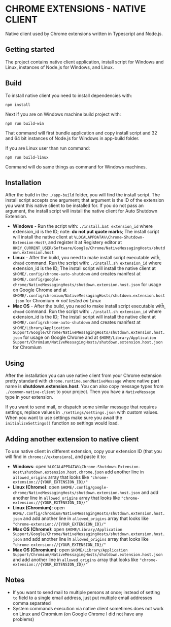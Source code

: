 # CHROME EXTENSIONS - NATIVE CLIENT

Native client used by Chrome extensions written in Typescript and Node.js.

## Getting started

The project contains native client application, install script for Windows and Linux, instances of Node.js for Windows, and Linux.

## Build

To install native client you need to install dependencies with:
```
npm install
```

Next if you are on Windows machine build project with:
```
npm run build-win
```
That command will first bundle application and copy install script and 32 and 64 bit instances of Node.js for Windows in app-build folder.

If you are Linux user than run command:
```
npm run build-linux
```
Command will do same things as command for Windows machines.

## Installation

After the build in the `./app-build` folder, you will find the install script. The install script accepts one argument; that argument is the ID of the extension you want this native client to be installed for. If you do not pass an argument, the install script will install the native client for Auto Shutdown Extension.

* **Windows** - Run the script with: `./install.bat extension_id` where extension_id is the ID; note: **do not put quote marks**; The install script will install the native client at `%LOCALAPPDATA%\Chrome-Shutdown-Extension-Host\` and register it at Registery editor at `HKEY_CURRENT_USER/Software/Google/Chrome/NativeMessagingHosts/shutdown.extension.host`
* **Linux** -  After the build, you need to make install script executable with̨̆ `chmod` command. Run the script with: `./install.sh extension_id` where extension_id is the ID; The install script will install the native client at `$HOME/.config/chrome-auto-shutdown` and creates manifest at `$HOME/.config/google-chrome/NativeMessagingHosts/shutdown.extension.host.json` for usage on Google Chrome and at `$HOME/.config/chromium/NativeMessagingHosts/shutdown.extension.host.json` for Chromium => *not tested on Linux*
* **Mac OS** - After the build, you need to make install script executable with̨̆ `chmod` command. Run the script with: `./install.sh extension_id` where extension_id is the ID; The install script will install the native client at `$HOME/.config/chrome-auto-shutdown` and creates manifest at `$HOME/Library/Application Support/Google/Chrome/NativeMessagingHosts/shutdown.extension.host.json` for usage on Google Chrome and at `$HOME/Library/Application Support/Chromium/NativeMessagingHosts/shutdown.extension.host.json` for Chromium

## Using

After the installation you can use native client from your Chrome extension pretty standard with `chrome.runtime.sendNativeMessage` where native part name is **shutdown.extension.host**. You can also copy message types from `./common-native-client` to your project. Then you have a `NativeMessage` type in your extension.

If you want to send mail, or dispatch some similar message that requires settings, replace values in `./settings/settings.json` with custom values. When you want to use settings make sure you await the `initializeSettings()` function so settings would load.

## Adding another extension to native client

To use native client in different extension, copy your extension ID (that you will find in `chrome://extensions`), and paste it to:

* **Windows**: open `%LOCALAPPDATA%\Chrome-Shutdown-Extension-Host\shutdown.extension.host.chrome.json` add another line in `allowed_origins` array that looks like `"chrome-extension://{YOUR_EXTENSION_ID}/"`
* **Linux (Chrome)**: open `$HOME/.config/google-chrome/NativeMessagingHosts/shutdown.extension.host.json` and add another line in `allowed_origins` array that looks like `"chrome-extension://{YOUR_EXTENSION_ID}/"`
* **Linux (Chromium)**: open `HOME/.config/chromium/NativeMessagingHosts/shutdown.extension.host.json` and add another line in `allowed_origins` array that looks like `"chrome-extension://{YOUR_EXTENSION_ID}/"`
* **Max OS (Chrome)**: open `$HOME/Library/Application Support/Google/Chrome/NativeMessagingHosts/shutdown.extension.host.json` and add another line in `allowed_origins` array that looks like `"chrome-extension://{YOUR_EXTENSION_ID}/"`
* **Max OS (Chromium)**: open `$HOME/Library/Application Support/Chromium/NativeMessagingHosts/shutdown.extension.host.json` and add another line in `allowed_origins` array that looks like `"chrome-extension://{YOUR_EXTENSION_ID}/"`
     
## Notes 

* If you want to send mail to multiple persons at once; instead of setting `to` field to a single email address, just put multiple email addresses comma separated
* System commands execution via native client sometimes does not work on Linux and Chromium (on Google Chrome I did not have any problems)
